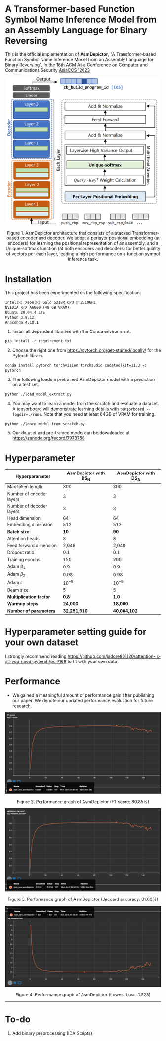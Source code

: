 # A Transformer-based Function Symbol Name Inference Model from an Assembly Language for Binary Reversing

This is the official implementation of **AsmDepictor**, "A Transformer-based Function Symbol Name Inference Model from an Assembly Language for Binary Reversing", In the 18th ACM Asia Conference on Computer and Communications Security [AsiaCCS '2023](https://asiaccs2023.org/)

<p align = "center">
<img src="images/architecture_bg_white.png" width="500" style="background-color:white">
</p>
<p align = "center">
Figure 1. AsmDepictor architecture that consists of a stacked Transformer-based encoder and decoder. We adopt a perlayer positional embedding (at encoders) for learning the positional representation of an assembly, and a Unique-softmax function (at both encoders and decoders) for better quality of vectors per each layer, leading a high performance on a function symbol inference task.
</p>

# Installation

This project has been experimented on the following specification.

```
Intel(R) Xeon(R) Gold 5218R CPU @ 2.10GHz
NVIDIA RTX A6000 (48 GB VRAM)
Ubuntu 20.04.4 LTS
Python 3.9.12
Anaconda 4.10.1
```
1. Install all dependent libraries with the Conda environment.
```
pip install -r requirement.txt
```

2. Choose the right one from https://pytorch.org/get-started/locally/ for the Pytorch library. 
```
conda install pytorch torchvision torchaudio cudatoolkit=11.3 -c pytorch
```

3. The following loads a pretrained AsmDepictor model with a prediction on a test set.
```
python ./load_model_extract.py
```

4. You may want to learn a model from the scratch and evaluate a dataset.
A tensorboard will demonstrate learning details with ```tensorboard --logdir=./runs```.
Note that you need at least 64GB of VRAM for training.
```
python ./learn_model_from_scratch.py
```

5. Our dataset and pre-trained model can be downloaded 
at https://zenodo.org/record/7978756


# Hyperparameter

| **Hyperparameter**             | AsmDepictor with $\mathbf{DS_{N}}$   | AsmDepictor with $\mathbf{DS_{A}}$   |
|--------------------------------|---------------------|---------------------|
| Max token length               | 300                 | 300                 |
| Number of encoder layers       | 3                   | 3                   |
| Number of decoder layers       | 3                   | 3                   |
| Head dimension                 | 64                  | 64                  |
| Embedding dimension            | 512                 | 512                 |
| **Batch size**                 | **10**              | **90**              |
| Attention heads                | 8                   | 8                   |
| Feed forward dimension         | 2,048               | 2,048               |
| Dropout ratio                  | 0.1                 | 0.1                 |
| Training epochs                | 150                 | 200                 |
| Adam $\beta_1$                 | 0.9                 | 0.9                 |
| Adam $\beta_2$                 | 0.98                | 0.98                |
| Adam $\epsilon$                | $10^{-9}$           | $10^{-9}$           |
| Beam size                      | 5                   | 5                   |
| **Multiplication factor**      | **0.8**             | **1.0**             |
| **Warmup steps**               | **24,000**          | **18,000**          |
| **Number of parameters**       | **32,251,910**      | **40,004,102**      |

# Hyperparameter setting guide for your own dataset
I strongly recommend reading https://github.com/jadore801120/attention-is-all-you-need-pytorch/pull/168
to fit with your own data

# Performance
- We gained a meaningful amount of performance gain after publishing our paper. We denote our updated performance evaluation for future research.

<p align = "center">
<img src="images/F1_score.png">
</p>
<p align = "center">
Figure 2. Performance graph of AsmDepictor (F1-score: 80.85%)
</p>

<p align = "center">
<img src="images/jaccard.png">
</p>
<p align = "center">
Figure 3. Performance graph of AsmDepictor (Jaccard accuracy: 81.63%)
</p>

<p align = "center">
<img src="images/val_loss.png">
</p>
<p align = "center">
Figure 4. Performance graph of AsmDepictor (Lowest Loss: 1.523)
</p>

----
# To-do
1. Add binary preprocessing (IDA Scripts)